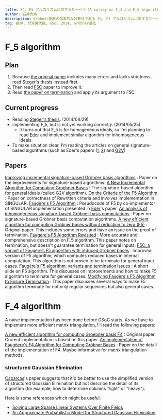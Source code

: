 ```yaml
---
title: F4, F5 アルゴリズムに関するサーベイ（A survey on F_4 and F_5 algorithms）
author: 石井大海
description: Gröbner基底の効率的な計算法である F4, F5 アルゴリズムに関するサーベイ、メモ（A note on F4 and F5 algorithms to efficiently compute Gröbner bases）。
tag: 数学, 計算機代数, GSoC 2014, Gröbner基底
---
```


F_5 algorithm
=============

Plan
----
1. Because [the original paper][Orig] includes many errors and lacks strictness,
   read [Steger's thesis][Rev] instead first.
2. Then read [F5C][F5C] paper to improve it.
3. Read [the paper on termination][Term] and apply its argument to F5C.

Current progress
----------------
* Reading [Steger's thesis][Rev]. (2014/04/29)
* Implementing F_5, but is not yet working correctly. (2014/05/25)
    * It turns out that F_5 is for homogeneous ideals, so
	  I'm planning to read [Eder][Anal] and implement similar algorithm
	  for inhomogeneous ideals.
* To make situation clear, I'm reading the articles on general signature-based
  algorithms (such as Eder's papers ([1][Anal], [2][Sig]) and [G2V][G2V])

Papers
------
[Improving incremental signature-based Gröbner basis algorithms][Sig]
:    Paper on the improvements for signature-based algorithms.
[A New Incremental Algorithm for Computing Groebner Bases][G2V]
:    The signature-based algorithm for general ideals (called G2V algorithm).
[On the Criteria of the F5 Algorithm][Eder]
:    Paper on correctness of Rewritten criteria and involves implementation in SINGULAR.
[Faugère's F5 Algorithm][Perry]
:    Pseudocode of F5 by co-implementor of SINGULAR implementation presented in [Eder][Eder]'s paper.
[An analysis of inhomogeneous signature-based Gröbner basis computations][Anal]
:    Paper on signature-based Gröbner basis computation algorithms.
[A new efﬁcient algorithm for computing Gröbner bases without reduction to zero (F5)](http://www.risc.jku.at/Groebner-Bases-Bibliography/gbbib_files/publication_502.pdf)
:    Original paper. This includes some errors and have an issue on the proof of termination.
[Faugère's F5 Algorithm Revisited][Rev]
:    More accurate and comprehensive description on F_5 algorithm. This paper notes on termination, but doesn't guarantee termination for general inputs.
[F5C: a variant of Faugère’s F5 algorithm with reduced Gröbner bases][F5C]
:    Improved version of F5 algorithm, which computes reduced bases in internal computation. This algorithm is not proven to be terminate for general input cases.
[Faugère's F5 algorithm: variants and termination issues](http://www.mathematik.uni-kl.de/~ederc/download/cased_talk.pdf)
:    A short slide on F5 algorithm. This discusses on improvements and how to make F5 algorithm to terminate for general cases.
[Modifying Faugère's F5 Algorithm to Ensure Termination][Term]
:    This paper discusses several ways to make F5 algorithm terminate for not only regular sequences but also general cases.

[Rev]: https://eprint.iacr.org/2006/404.pdf

[F5C]: http://arxiv.org/pdf/0906.2967.pdf

[Term]: http://arxiv.org/pdf/1006.0318v4.pdf

[Orig]: http://www.risc.jku.at/Groebner-Bases-Bibliography/gbbib_files/publication_502.pdf

[Anal]: http://arxiv.org/pdf/1203.6186.pdf

[Eder]: http://arxiv.org/pdf/0804.2033v4.pdf

[Perry]: http://www.math.usm.edu/perry/Research/CorrectAlgorithm.pdf

[Sig]: http://arxiv.org/abs/1201.6472

[G2V]: http://www.math.clemson.edu/~sgao/papers/GGV10.pdf

F_4 algorithm
=============
A naive implementation has been done before GSoC starts.
As we have to implement more efficient matrix triangulation, I'll read the following papers:

[A new efficient algorithm for computing Groebner basis F4][F4Orig]
:    Original paper. Current implementation is based on this paper.
[An Implementation of Faugèere's F4 Algorithm for Computing Gröbner Bases][Cabarcas]
:    Paper on the detail of the implementation of F4. Maybe informative for matrix triangulation methods.

[F4Orig]: http://www-polsys.lip6.fr/~jcf/Papers/F99a.pdf

[Cabarcas]: https://etd.ohiolink.edu/ap/10?0::NO:10:P10_ACCESSION_NUM:ucin1277120935#abstract-files

### structured Gaussian Elimination

[Cabarcas][Cabarcas]'s paper suggests that it'd be better to use the simplified version of structured Gaussian Elimination but not describe the detail of its algorithm (for example, how to determine columns "light" or "heavy").

Here is some references which might be useful:

* [Solving Large Sparse Linear Systems Over Finite Fields][Solving]
* [An Approximate Probabilistic Model for Structured Gaussian Elimination][Approx]

[Solving]: http://www.farcaster.com/papers/crypto-solve/node5.html

[Approx]: http://algo.inria.fr/seminars/sem98-99/bender1.html#LaOd90a


